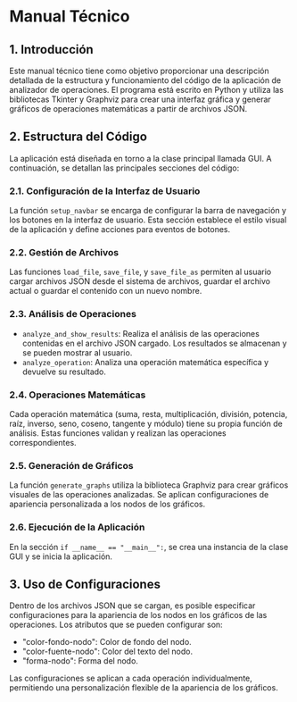 # Manual Técnico

## 1. Introducción
Este manual técnico tiene como objetivo proporcionar una descripción detallada de la estructura y funcionamiento del código de la aplicación de analizador de operaciones. El programa está escrito en Python y utiliza las bibliotecas Tkinter y Graphviz para crear una interfaz gráfica y generar gráficos de operaciones matemáticas a partir de archivos JSON.

## 2. Estructura del Código
La aplicación está diseñada en torno a la clase principal llamada GUI. A continuación, se detallan las principales secciones del código:

### 2.1. Configuración de la Interfaz de Usuario
La función `setup_navbar` se encarga de configurar la barra de navegación y los botones en la interfaz de usuario. Esta sección establece el estilo visual de la aplicación y define acciones para eventos de botones.

### 2.2. Gestión de Archivos
Las funciones `load_file`, `save_file`, y `save_file_as` permiten al usuario cargar archivos JSON desde el sistema de archivos, guardar el archivo actual o guardar el contenido con un nuevo nombre.

### 2.3. Análisis de Operaciones
- `analyze_and_show_results`: Realiza el análisis de las operaciones contenidas en el archivo JSON cargado. Los resultados se almacenan y se pueden mostrar al usuario.
- `analyze_operation`: Analiza una operación matemática específica y devuelve su resultado.

### 2.4. Operaciones Matemáticas
Cada operación matemática (suma, resta, multiplicación, división, potencia, raíz, inverso, seno, coseno, tangente y módulo) tiene su propia función de análisis. Estas funciones validan y realizan las operaciones correspondientes.

### 2.5. Generación de Gráficos
La función `generate_graphs` utiliza la biblioteca Graphviz para crear gráficos visuales de las operaciones analizadas. Se aplican configuraciones de apariencia personalizada a los nodos de los gráficos.

### 2.6. Ejecución de la Aplicación
En la sección `if __name__ == "__main__":`, se crea una instancia de la clase GUI y se inicia la aplicación.

## 3. Uso de Configuraciones
Dentro de los archivos JSON que se cargan, es posible especificar configuraciones para la apariencia de los nodos en los gráficos de las operaciones. Los atributos que se pueden configurar son:
- "color-fondo-nodo": Color de fondo del nodo.
- "color-fuente-nodo": Color del texto del nodo.
- "forma-nodo": Forma del nodo.

Las configuraciones se aplican a cada operación individualmente, permitiendo una personalización flexible de la apariencia de los gráficos.
